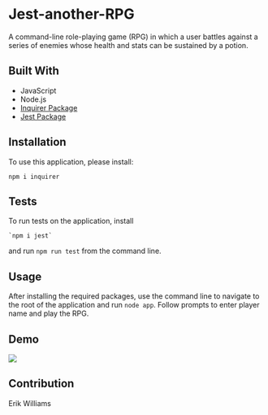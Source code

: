 # Jest-another-RPG

A command-line role-playing game (RPG) in which a user battles against a series of enemies whose health and stats can be sustained by a potion.

## Built With

- JavaScript
- Node.js
- [Inquirer Package](https://www.npmjs.com/package/inquirer)
- [Jest Package](https://www.npmjs.com/package/jest)

## Installation

To use this application, please install:

```
npm i inquirer

```

## Tests

To run tests on the application, install

```
`npm i jest`
```

and run `npm run test` from the command line.

## Usage

After installing the required packages, use the command line to navigate to the root of the application and run `node app`. Follow prompts to enter player name and play the RPG.

## Demo

![](./images/jest2.gif)

## Contribution

Erik Williams
